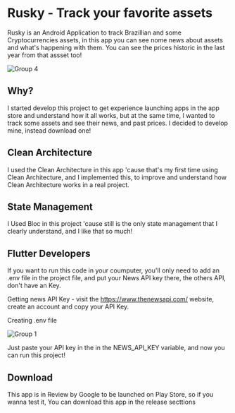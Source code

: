 # Rusky - Track your favorite assets

Rusky is an Android Application to track Brazillian and some Cryptocurrencies assets, in this app you can see nome news about assets and what's happening with them. You can see the prices historic in the last year from that assset too!

![Group 4](https://user-images.githubusercontent.com/86686024/209574013-56660122-21ee-4e5d-8b0f-5dcafff0bbd7.png)


## Why?

I started develop this project to get experience launching apps in the app store and understand how it all works, but at the same time, I wanted to track some assets and see their news, and past prices. I decided to develop mine, instead download one!

## Clean Architecture

I used the Clean Architecture in this app 'cause that's my first time using Clean Architecture, and I implemented this, to improve and understand how Clean Architecture works in a real project.

## State Management

I Used Bloc in this project 'cause still is the only state management that I clearly understand, and I like that so much!

## Flutter Developers
If you want to run this code in your coumputer, you'll only need to add an .env file in the project file, and put your News API key there, the others API, don't have an Key. 

Getting news API Key - visit the https://www.thenewsapi.com/ website, create an account and copy your API Key.

Creating .env file 

![Group 1](https://user-images.githubusercontent.com/86686024/209573572-f9fab842-9442-4c75-96df-d8ed160104da.png)

Just paste your API key in the in the NEWS_API_KEY variable, and now you can run this project!


## Download

This app is in Review by Google to be launched on Play Store, so if you wanna test it, You can download this app in the release secttions


